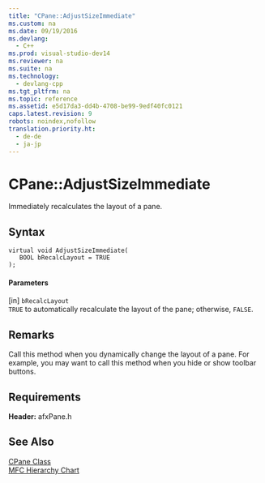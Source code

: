 ```yaml
---
title: "CPane::AdjustSizeImmediate"
ms.custom: na
ms.date: 09/19/2016
ms.devlang: 
  - C++
ms.prod: visual-studio-dev14
ms.reviewer: na
ms.suite: na
ms.technology: 
  - devlang-cpp
ms.tgt_pltfrm: na
ms.topic: reference
ms.assetid: e5d17da3-dd4b-4708-be99-9edf40fc0121
caps.latest.revision: 9
robots: noindex,nofollow
translation.priority.ht: 
  - de-de
  - ja-jp
---
```

# CPane::AdjustSizeImmediate
Immediately recalculates the layout of a pane.  
  
## Syntax  
  
```  
virtual void AdjustSizeImmediate(  
   BOOL bRecalcLayout = TRUE  
);  
```  
  
#### Parameters  
 [in] `bRecalcLayout`  
 `TRUE` to automatically recalculate the layout of the pane; otherwise, `FALSE`.  
  
## Remarks  
 Call this method when you dynamically change the layout of a pane. For example, you may want to call this method when you hide or show toolbar buttons.  
  
## Requirements  
 **Header:** afxPane.h  
  
## See Also  
 [CPane Class](../vs140/CPane-Class.md)   
 [MFC Hierarchy Chart](../vs140/Hierarchy-Chart.md)